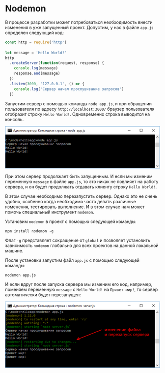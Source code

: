 # Nodemon

В процессе разработки может потребоваться необходимость внести изменения в уже запущенный проект. Допустим, у нас в файле `app.js` определен следующий код:

```js
const http = require('http')

let message = 'Hello World!'
http
  .createServer(function(request, response) {
    console.log(message)
    response.end(message)
  })
  .listen(3000, '127.0.0.1', () => {
    console.log('Сервер начал прослушивание запросов')
  })
```

Запустим сервер с помощью команды `node app.js`, и при обращении пользователя по адресу `http://localhost:3000/` браузер пользователя отобразит строку `Hello World!`. Одновременно строка выводится на консоль.

![2.11.png](2.11.png)

При этом сервер продолжает быть запущенным. И если мы изменим переменную `message` в файле `app.js`, то это никак не повлияет на работу сервера, и он будет продолжать отдавать клиенту строку `Hello World!`.

В этом случае необходимо перезапустить сервер. Однако это не очень удобно, особенно когда необходимо часто делать различные изменения, тестировать выполнение. И в этом случае нам может помочь специальный инструмент `nodemon`.

Установим `nodemon` в проект с помощью следующей команды:

```
npm install nodemon -g
```

Флаг `-g` представляет сокращение от `global` и позволяет установить зависимость `nodemon` глобально для всех проектов на данной локальной машине.

После установки запустим файл `app.js` с помощью следующей команды:

```
nodemon app.js
```

И если вдруг после запуска сервера мы изменим его код, например, поменяем переменную `message` с `Hello World!` на `Привет мир!`, то сервер автоматически будет перезапущен:

![2.12.png](2.12.png)
